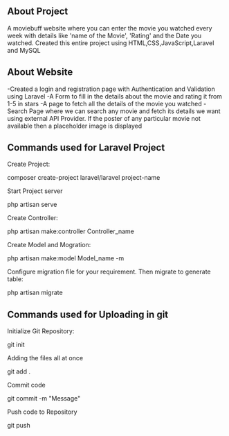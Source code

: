 ## About Project

A moviebuff website where you can enter the movie you watched every week with details like 'name of the Movie', 'Rating' and the Date you watched. Created this entire project using HTML,CSS,JavaScript,Laravel and MySQL

## About Website
-Created a login and registration page with Authentication and Validation using Laravel
-A Form to fill in the details about the movie and rating it from 1-5 in stars
-A page to fetch all the details of the movie you watched
-Search Page where we can search any movie and fetch its details we want using external API Provider. If the poster of any particular movie not available then a placeholder image is displayed

## Commands used for Laravel Project

Create Project:

composer create-project laravel/laravel project-name

Start Project server

php artisan serve

Create Controller:

php artisan make:controller Controller_name

Create Model and Mogration:

php artisan make:model Model_name -m

Configure migration file for your requirement. Then migrate to generate table:

php artisan migrate


## Commands used for Uploading in git

Initialize Git Repository:

git init

Adding the files all at once

git add .

Commit code

git commit -m "Message"

Push code to Repository

git push 
